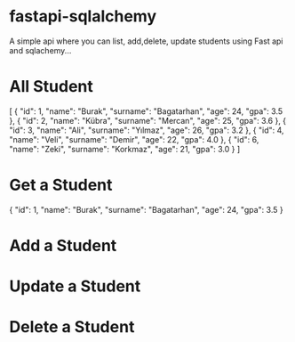 # fastapi-sqlalchemy

A simple api where you can list, add,delete, update students using Fast api and sqlachemy...

 # All Student

[
    {
        "id": 1,
        "name": "Burak",
        "surname": "Bagatarhan",
        "age": 24,
        "gpa": 3.5
    },
    {
        "id": 2,
        "name": "Kübra",
        "surname": "Mercan",
        "age": 25,
        "gpa": 3.6
    },
    {
        "id": 3,
        "name": "Ali",
        "surname": "Yılmaz",
        "age": 26,
        "gpa": 3.2
    },
    {
        "id": 4,
        "name": "Veli",
        "surname": "Demir",
        "age": 22,
        "gpa": 4.0
    },
    {
        "id": 6,
        "name": "Zeki",
        "surname": "Korkmaz",
        "age": 21,
        "gpa": 3.0
    }
]

# Get a Student 

{
    "id": 1,
    "name": "Burak",
    "surname": "Bagatarhan",
    "age": 24,
    "gpa": 3.5
}

# Add a Student 

# Update a Student 

# Delete a Student
